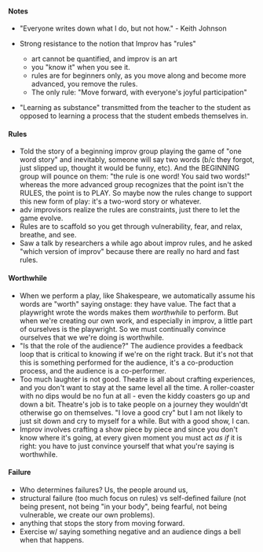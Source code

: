 #### Notes
- "Everyone writes down what I do, but not how." - Keith Johnson
- Strong resistance to the notion that Improv has "rules"
  - art cannot be quantified, and improv is an art
  - you "know it" when you see it. 
  - rules are for beginners only, as you move along and become more advanced, you remove the rules.
  - The only rule: "Move forward, with everyone's joyful participation"
  
- "Learning as substance" transmitted from the teacher to the student as opposed to learning a process that the student embeds themselves in.

#### Rules
  - Told the story of a beginning improv group playing the game of "one word story" and inevitably, someone will say two words (b/c they forgot, just slipped up, thought it would be funny, etc). And the BEGINNING group will pounce on them: "the rule is one word! You said two words!" whereas the more advanced group recognizes that the point isn't the RULES, the point is to PLAY. So maybe now the rules change to support this new form of play: it's a two-word story or whatever.
  - adv improvisors realize the rules are constraints, just there to let the game evolve.
  - Rules are to scaffold so you get through vulnerability, fear, and relax, breathe, and see.
  - Saw a talk by researchers a while ago about improv rules, and he asked "which version of improv" because there are really no hard and fast rules. 
  
#### Worthwhile
  - When we perform a play, like Shakespeare, we automatically assume his words are "worth" saying onstage: they have value. The fact that a playwright wrote the words makes them *worthwhile* to perform. But when we're creating our own work, and especially in improv, a little part of ourselves is the playwright. So we must continually convince ourselves that we we're doing is worthwhile.
  - "Is that the role of the audience?" The audience provides a feedback loop that is critical to knowing if we're on the right track. But it's not that this is something performed for the audience, it's a co-production process, and the audience is a co-performer.
  - Too much laughter is not good. Theatre is all about crafting experiences, and you don't want to stay at the same level all the time. A roller-coaster with no dips would be no fun at all - even the kiddy coasters go up and down a bit. Theatre's job is to take people on a journey they wouldn'dt otherwise go on themselves. "I love a good cry" but I am not likely to just sit down and cry to myself for a while. But with a good show, I can.
  - Improv involves crafting a show piece by piece and since you don't know where it's going, at every given moment you must act *as if* it is right: you have to just convince yourself that what you're saying is worthwhile. 
  
#### Failure
  - Who determines failures? Us, the people around us, 
  - structural failure (too much focus on rules) vs self-defined failure (not being present, not being "in your body", being fearful, not being vulnerable, we create our own problems).
  - anything that stops the story from moving forward.
  - Exercise w/ saying something negative and an audience dings a bell when that happens.
